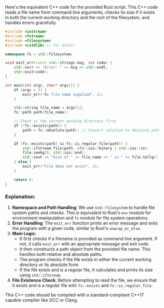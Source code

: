  Here's the equivalent C++ code for the provided Rust script. This C++ code reads a file name from command line arguments, checks its size if it exists in both the current working directory and the root of the filesystem, and handles errors gracefully.

```cpp
#include <iostream>
#include <fstream>
#include <filesystem>
#include <cstdlib> // for exit()

namespace fs = std::filesystem;

void exit_err(const std::string& msg, int code) {
    std::cerr << "Error: " << msg << std::endl;
    std::exit(code);
}

int main(int argc, char* argv[]) {
    if (argc < 2) {
        exit_err("No file name supplied", 1);
    }

    std::string file_name = argv[1];
    fs::path path(file_name);

    // Check in the current working directory first
    if (!fs::exists(path)) {
        path = fs::absolute(path); // Convert relative to absolute path
    }

    if (fs::exists(path) && fs::is_regular_file(path)) {
        std::ifstream file(path, std::ios::binary | std::ios::in);
        file.seekg(0, std::ios::end);
        std::cout << "Size of " << file_name << " is " << file.tellg() << " bytes" << std::endl;
    } else {
        exit_err("File does not exist", 2);
    }

    return 0;
}
```

### Explanation:
1. **Namespace and Path Handling**: We use `std::filesystem` to handle file system paths and checks. This is equivalent to Rust's `env` module for environment manipulation and `fs` module for file system operations.
2. **Error Handling**: The `exit_err` function prints an error message and exits the program with a given code, similar to Rust's `unwrap_or_else`.
3. **Main Logic**: 
   - It first checks if a filename is provided as command line argument. If not, it calls `exit_err` with an appropriate message and exit code.
   - It then constructs a path object from the provided file name. This handles both relative and absolute paths.
   - The program checks if the file exists in either the current working directory or its absolute form.
   - If the file exists and is a regular file, it calculates and prints its size using `std::ifstream`.
4. **File Existence Check**: Before attempting to read the file, we ensure that it exists and is a regular file with `fs::exists` and `fs::is_regular_file`.

This C++ code should be compiled with a standard-compliant C++17 capable compiler like GCC or Clang.
